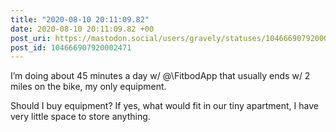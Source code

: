 ```yaml
---
title: "2020-08-10 20:11:09.82"
date: 2020-08-10 20:11:09.82 +00
post_uri: https://mastodon.social/users/gravely/statuses/104666907920002471
post_id: 104666907920002471
---
```

I’m doing about 45 minutes a day w/ @\FitbodApp that usually ends w/ 2 miles on the bike, my only equipment.

Should I buy equipment? If yes, what would fit in our tiny apartment, I have very little space to store anything.


